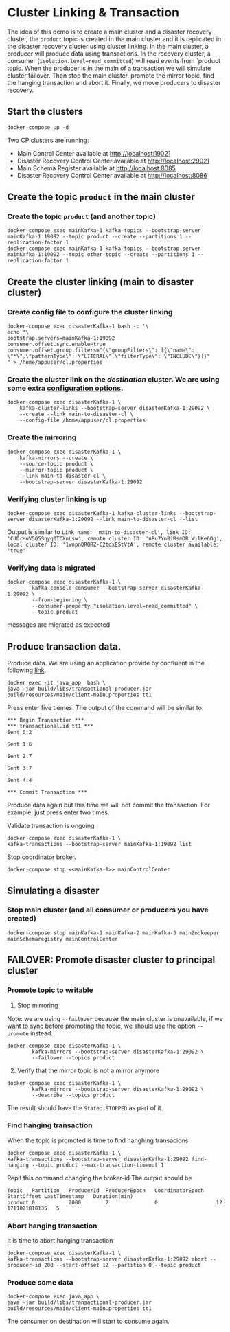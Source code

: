 # Cluster Linking & Transaction

The idea of this demo is to create a main cluster and a disaster recovery cluster, the `product` topic is created in the main cluster and it is replicated in the disaster recovery cluster using cluster linking. In the main cluster, a producer will produce data using transactions. In the recovery cluster, a consumer (`isolation.level=read_committed`) will read events from `product topic. When the producer is in the main of a transaction we will simulate cluster failover. Then stop the main cluster, promote the mirror topic, find the hanging transaction and abort it. Finally, we move producers to disaster recovery.

## Start the clusters

```shell
docker-compose up -d
```

Two CP clusters are running:

* Main Control Center available at [http://localhost:19021](http://localhost:19021/)
* Disaster Recovery Control Center available at [http://localhost:29021](http://localhost:29021/)
* Main Schema Register available at [http://localhost:8085](http://localhost:8085/)
* Disaster Recovery Control Center available at [http://localhost:8086](http://localhost:8086/)

## Create the topic `product`  in the main cluster

### Create the topic `product` (and another topic)

```shell
docker-compose exec mainKafka-1 kafka-topics --bootstrap-server mainKafka-1:19092 --topic product --create --partitions 1 --replication-factor 1
docker-compose exec mainKafka-1 kafka-topics --bootstrap-server mainKafka-1:19092 --topic other-topic --create --partitions 1 --replication-factor 1
```

## Create the cluster linking (main to disaster cluster)

### Create config file to configure the cluster linking

```shell
docker-compose exec disasterKafka-1 bash -c '\
echo "\
bootstrap.servers=mainKafka-1:19092
consumer.offset.sync.enable=true 
consumer.offset.group.filters="{\"groupFilters\": [{\"name\": \"*\",\"patternType\": \"LITERAL\",\"filterType\": \"INCLUDE\"}]}"
" > /home/appuser/cl.properties'
```

### Create the cluster link on the *destination* cluster. We are using some extra [configuration options](https://docs.confluent.io/platform/current/multi-dc-deployments/cluster-linking/configs.html#configuration-options).

```shell
docker-compose exec disasterKafka-1 \
    kafka-cluster-links --bootstrap-server disasterKafka-1:29092 \
    --create --link main-to-disaster-cl \
    --config-file /home/appuser/cl.properties
```

### Create the mirroring

```shell
docker-compose exec disasterKafka-1 \
    kafka-mirrors --create \
    --source-topic product \
    --mirror-topic product \
    --link main-to-disaster-cl \
    --bootstrap-server disasterKafka-1:29092
```

### Verifying cluster linking is up

```shell
docker-compose exec disasterKafka-1 kafka-cluster-links --bootstrap-server disasterKafka-1:29092 --link main-to-disaster-cl --list
````

Output is similar to `Link name: 'main-to-disaster-cl', link ID: 'CdDrHuV5Q5Sqyq0TCXnLsw', remote cluster ID: 'nBu7YnBiRsmDR_WilKe6Og', local cluster ID: '1wnpnQRORZ-C2tdxEStVtA', remote cluster available: 'true'`

### Verifying data is migrated

```shell
docker-compose exec disasterKafka-1 \
        kafka-console-consumer --bootstrap-server disasterKafka-1:29092 \
        --from-beginning \
        --consumer-property "isolation.level=read_committed" \
        --topic product
```

messages are migrated as expected

## Produce transaction data.

Produce data. We are using an application provide by confluent in the following [link](https://developer.confluent.io/courses/architecture/transactions-hands-on/).

```shell
docker exec -it java_app  bash \
java -jar build/libs/transactional-producer.jar build/resources/main/client-main.properties tt1
```

Press enter five tiemes. The output of the command will be similar to

```
*** Begin Transaction ***
*** transactional.id tt1 ***
Sent 0:2

Sent 1:6

Sent 2:7

Sent 3:7

Sent 4:4

*** Commit Transaction ***
```

Produce data again but this time we will not commit the transaction. For example, just press enter two times.

Validate transaction is ongoing

```shell
docker-compose exec disasterKafka-1 \
kafka-transactions --bootstrap-server mainKafka-1:19092 list
```

Stop coordinator broker.

```shell
docker-compose stop <<mainKafka-1>> mainControlCenter
```

## Simulating a disaster

### Stop main cluster (and all consumer or producers you have created)

```shell
docker-compose stop mainKafka-1 mainKafka-2 mainKafka-3 mainZookeeper mainSchemaregistry mainControlCenter
```

## FAILOVER: Promote disaster cluster to principal cluster

### Promote topic to writable

1. Stop mirroring

Note: we are using `--failover` because the main cluster is unavailable, if we want to sync before promoting the topic, we should use the option `--promote` instead.

```shell
docker-compose exec disasterKafka-1 \
        kafka-mirrors --bootstrap-server disasterKafka-1:29092 \
        --failover --topics product
```

2. Verify that the mirror topic is not a mirror anymore

```shell
docker-compose exec disasterKafka-1 \
        kafka-mirrors --bootstrap-server disasterKafka-1:29092 \
        --describe --topics product
```

The result should have the `State: STOPPED` as part of it.

### Find hanging transaction

When the topic is promoted is time to find hanghing transacions

```shell
docker-compose exec disasterKafka-1 \
kafka-transactions --bootstrap-server disasterKafka-1:29092 find-hanging --topic product --max-transaction-timeout 1
```

Repit this command changing the broker-id
The output should be

```shell
Topic  	Partition	ProducerId	ProducerEpoch	CoordinatorEpoch	StartOffset	LastTimestamp	Duration(min)	
product	0        	2000      	2            	0               	12         	1711021818135	5
```

### Abort hanging transaction

It is time to abort hanging transaction

```shell
docker-compose exec disasterKafka-1 \
kafka-transactions --bootstrap-server disasterKafka-1:29092 abort --producer-id 200 --start-offset 12 --partition 0 --topic product
```


### Produce some data

```shell
docker-compose exec java_app \
java -jar build/libs/transactional-producer.jar build/resources/main/client-main.properties tt1
```

The consumer on destination will start to consume again.

